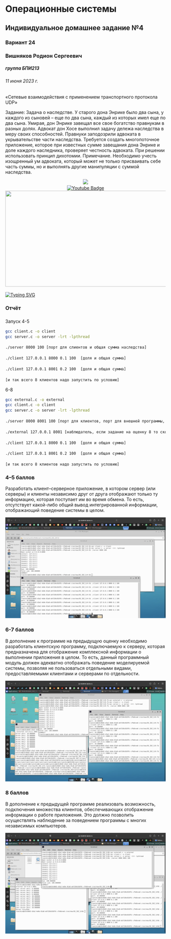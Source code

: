 # Операционные системы
## Индивидуальное домашнее задание №4
### Вариант 24

### Вишняков Родион Сергеевич 
##### группа БПИ213
###### 11 июня 2023 г.

«Сетевые взаимодействия с применением транспортного протокола UDP»

Задание: Задача о наследстве. У старого дона Энрике было два сына, у каждого из сыновей – еще по два сына, каждый из которых имел еще по два сына. Умирая, дон Энрике завещал все свое богатство правнукам в разных долях. Адвокат дон Хосе выполнил задачу дележа наследства в меру своих способностей. Правнуки заподозрили адвоката в укрывательстве части наследства. Требуется создать многопоточное приложение, которое при известных сумме завещания дона Энрике и доле каждого наследника, проверяет честность адвоката. При решении использовать принцип дихотомии. Примечание. Необходимо учесть изощренный ум адвоката, который может не только присваивать себе часть суммы, но и выполнять другие манипуляции с суммой наследства.

<div id="header" align="center">
  <img src="https://media.giphy.com/media/M9gbBd9nbDrOTu1Mqx/giphy.gif" width="100"/>

  <div id="badges">
      <a href="https://www.youtube.com/watch?v=dQw4w9WgXcQ">
        <img src="https://img.shields.io/badge/YouTube-red?style=for-the-badge&logo=youtube&logoColor=white" alt="Youtube Badge"/>
      </a>
    </div>
</div>
<div align="center">
  <img src="https://media.giphy.com/media/dWesBcTLavkZuG35MI/giphy.gif" width="600" height="300"/>
</div>

[![Typing SVG](https://readme-typing-svg.herokuapp.com?color=%2336BCF7&lines=Faculty+of+Computer+science+student)](https://git.io/typing-svg)

### Отчёт
###
Запуск
4-5
```sh
gcc client.c -o client
gcc server.c -o server -lrt -lpthread

./server 8000 100 [порт для слиентов и общая сумма наследства]

./client 127.0.0.1 8000 0.1 100  [доля и общая сумма]

./client 127.0.0.1 8001 0.2 100  [доля и общая сумма]

[и так всего 8 клиентов надо запустить по условию] 
```
6-8
```sh
gcc external.c -o external
gcc client.c -o client
gcc server.c -o server -lrt -lpthread

./server 8000 8001 100 [порт для клиентов, порт для внешней программы, сумма наследства]

./external 127.0.0.1 8001 [наблюдатель, если задание на оценку 8 то сколько угодно наблюдателей]

./client 127.0.0.1 8000 0.1 100  [доля и общая сумма]

./client 127.0.0.1 8001 0.2 100  [доля и общая сумма]

[и так всего 8 клиентов надо запустить по условию]
```
### 4–5 баллов

Разработать клиент–серверное приложение, в котором сервер (или серверы) и клиенты независимо друг от друга отображают только ту информацию, которая поступает им во время обмена. То есть, отсутствует какой-либо общий вывод интегрированной информации, отображающий поведение системы в целом.

![img](/p1.png)

### 6-7 баллов

В дополнение к программе на предыдущую оценку необходимо разработать клиентскую программу, подключаемую к серверу, которая предназначена для отображение комплексной информации о выполнении приложения в целом. То есть, данный программный модуль должен адекватно отображать поведение моделируемой системы, позволяя не пользоваться отдельными видами, предоставляемыми клиентами и серверами по отдельности.

![img](/p2.png)

### 8 баллов

В дополнение к предыдущей программе реализовать возможность, подключения множества клиентов, обеспечивающих отображение информации о работе приложения. Это должно позволить осуществлять наблюдение за поведением программы с многих независимых компьютеров.

![img](/p3.png)
